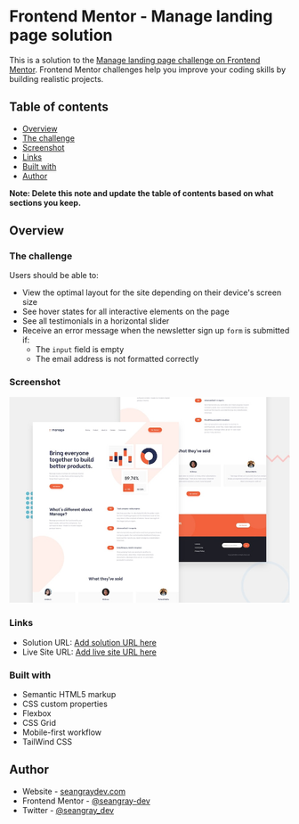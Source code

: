 # Frontend Mentor - Manage landing page solution

This is a solution to the [Manage landing page challenge on Frontend Mentor](https://www.frontendmentor.io/challenges/manage-landing-page-SLXqC6P5). Frontend Mentor challenges help you improve your coding skills by building realistic projects.

## Table of contents

- [Overview](#overview)
- [The challenge](#the-challenge)
- [Screenshot](#screenshot)
- [Links](#links)
- [Built with](#built-with)
- [Author](#author)

**Note: Delete this note and update the table of contents based on what sections you keep.**

## Overview

### The challenge

Users should be able to:

- View the optimal layout for the site depending on their device's screen size
- See hover states for all interactive elements on the page
- See all testimonials in a horizontal slider
- Receive an error message when the newsletter sign up `form` is submitted if:
  - The `input` field is empty
  - The email address is not formatted correctly

### Screenshot

![](./design/desktop-preview.jpg)

### Links

- Solution URL: [Add solution URL here](https://www.frontendmentor.io/challenges/manage-landing-page-SLXqC6P5/hub)
- Live Site URL: [Add live site URL here](https://seangray-dev.github.io/FEM-manage-landing-page/)

### Built with

- Semantic HTML5 markup
- CSS custom properties
- Flexbox
- CSS Grid
- Mobile-first workflow
- TailWind CSS

## Author

- Website - [seangraydev.com](https://www.seangraydev.com)
- Frontend Mentor - [@seangray-dev](https://www.frontendmentor.io/profile/seangray-dev)
- Twitter - [@seangray_dev](https://www.twitter.com/seangray_dev)
